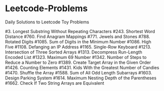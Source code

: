 # Leetcode-Problems

Daily Solutions to Leetcode Toy Problems

#3. Longest Substring Without Repeating Characters
#243. Shortest Word Distance
#760. Find Anagram Mappings
#771. Jewels and Stones
#788. Rotated Digits
#1085. Sum of Digits in the Minimum Number
#1086. High Five
#1108. Defanging an IP Address
#1165. Single-Row Keyboard
#1213. Intersection of Three Sorted Arrays
#1313. Decompress Run-Length Encoded List
#1323. Maximum 69 Number
#1342. Number of Steps to Reduce a Number to Zero
#1389. Create Target Array in the Given Order
#1426. Counting Elements
#1431. Kids With the Greatest Number of Candies
#1470. Shuffle the Array
#1588. Sum of All Odd Length Subarrays
#1603. Design Parking System
#1614. Maximum Nesting Depth of the Parentheses
#1662. Check If Two String Arrays are Equivalent